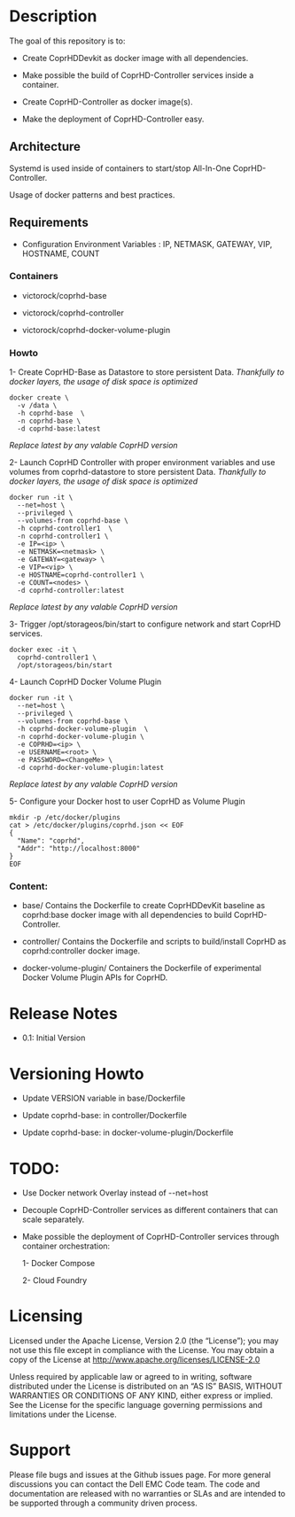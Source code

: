 # Description

The goal of this repository is to:

- Create CoprHDDevkit as docker image with all dependencies.

- Make possible the build of CoprHD-Controller services inside a container.

- Create CoprHD-Controller as docker image(s).

- Make the deployment of CoprHD-Controller easy.


## Architecture

Systemd is used inside of containers to start/stop All-In-One CoprHD-Controller.

Usage of docker patterns and best practices.

## Requirements

- Configuration Environment Variables : IP, NETMASK, GATEWAY, VIP, HOSTNAME, COUNT

### Containers

- victorock/coprhd-base

- victorock/coprhd-controller

- victorock/coprhd-docker-volume-plugin

### Howto

1- Create CoprHD-Base as Datastore to store persistent Data.
*Thankfully to docker layers, the usage of disk space is optimized*

```
docker create \
  -v /data \
  -h coprhd-base  \
  -n coprhd-base \
  -d coprhd-base:latest
```
*Replace latest by any valable CoprHD version*

2- Launch CoprHD Controller with proper environment variables and use volumes from coprhd-datastore to store persistent Data.
*Thankfully to docker layers, the usage of disk space is optimized*

```
docker run -it \
  --net=host \
  --privileged \
  --volumes-from coprhd-base \
  -h coprhd-controller1  \
  -n coprhd-controller1 \
  -e IP=<ip> \
  -e NETMASK=<netmask> \
  -e GATEWAY=<gateway> \
  -e VIP=<vip> \
  -e HOSTNAME=coprhd-controller1 \
  -e COUNT=<nodes> \
  -d coprhd-controller:latest
```
*Replace latest by any valable CoprHD version*

3- Trigger /opt/storageos/bin/start to configure network and start CoprHD services.

```
docker exec -it \
  coprhd-controller1 \
  /opt/storageos/bin/start
```

4- Launch CoprHD Docker Volume Plugin

```
docker run -it \
  --net=host \
  --privileged \
  --volumes-from coprhd-base \
  -h coprhd-docker-volume-plugin  \
  -n coprhd-docker-volume-plugin \
  -e COPRHD=<ip> \
  -e USERNAME=<root> \
  -e PASSWORD=<ChangeMe> \
  -d coprhd-docker-volume-plugin:latest
```
*Replace latest by any valable CoprHD version*

5- Configure your Docker host to user CoprHD as Volume Plugin

```
mkdir -p /etc/docker/plugins
cat > /etc/docker/plugins/coprhd.json << EOF
{
  "Name": "coprhd",
  "Addr": "http://localhost:8000"
}
EOF
```


### Content:

- base/ Contains the Dockerfile to create CoprHDDevKit baseline as coprhd:base docker image with all dependencies to build CoprHD-Controller.

- controller/ Contains the Dockerfile and scripts to build/install CoprHD as coprhd:controller docker image.

- docker-volume-plugin/ Containers the Dockerfile of experimental Docker Volume Plugin APIs for CoprHD.


# Release Notes

- 0.1: Initial Version

# Versioning Howto

- Update VERSION variable in base/Dockerfile

- Update coprhd-base:<version> in controller/Dockerfile

- Update coprhd-base:<version> in docker-volume-plugin/Dockerfile

# TODO:

- Use Docker network Overlay instead of --net=host

- Decouple CoprHD-Controller services as different containers that can scale separately.

- Make possible the deployment of CoprHD-Controller services through container orchestration:

  1- Docker Compose

  2- Cloud Foundry

# Licensing

Licensed under the Apache License, Version 2.0 (the “License”); you may not use this file except in compliance with the License. You may obtain a copy of the License at <http://www.apache.org/licenses/LICENSE-2.0>

Unless required by applicable law or agreed to in writing, software distributed under the License is distributed on an “AS IS” BASIS, WITHOUT WARRANTIES OR CONDITIONS OF ANY KIND, either express or implied. See the License for the specific language governing permissions and limitations under the License.

# Support

Please file bugs and issues at the Github issues page. For more general discussions you can contact the Dell EMC Code team.
The code and documentation are released with no warranties or SLAs and are intended to be supported through a community driven process.
